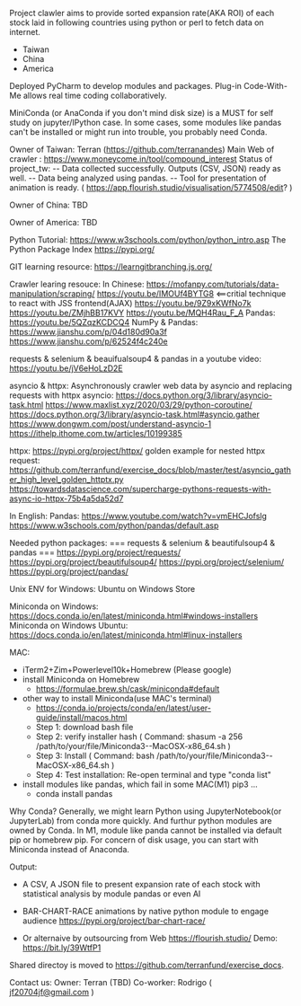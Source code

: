 
Project clawler aims to 
provide sorted expansion rate(AKA ROI) of each stock laid in following countries using python or perl to fetch data on internet.
  - Taiwan
  - China
  - America

Deployed PyCharm to develop modules and packages.
Plug-in Code-With-Me allows real time coding collaboratively.

MiniConda (or AnaConda if you don't mind disk size) is a MUST for self study on jupyter/IPython case.
In some cases, some modules like pandas can't be installed or might run into trouble, you probably need Conda.

Owner of Taiwan: Terran (https://github.com/terranandes)
Main Web of crawler : https://www.moneycome.in/tool/compound_interest
Status of project_tw:
  -- Data collected successfully. Outputs (CSV, JSON) ready as well.
  -- Data being analyzed using pandas.
  -- Tool for presentation of animation is ready. ( https://app.flourish.studio/visualisation/5774508/edit? )

Owner of China:
TBD

Owner of America:
TBD

Python Tutorial:
https://www.w3schools.com/python/python_intro.asp
The Python Package Index
https://pypi.org/

GIT learning resource:
https://learngitbranching.js.org/

Crawler learing resouce:
In Chinese:
https://mofanpy.com/tutorials/data-manipulation/scraping/
https://youtu.be/IMOUf4BYTG8 <==critial technique to react with JSS frontend(AJAX)
https://youtu.be/9Z9xKWfNo7k
https://youtu.be/ZMjhBB17KVY
https://youtu.be/MQH4Rau_F_A
Pandas:
https://youtu.be/5QZqzKCDCQ4
NumPy & Pandas:
https://www.jianshu.com/p/04d180d90a3f
https://www.jianshu.com/p/62524f4c240e

requests & selenium & beauifualsoup4 & pandas in a youtube video:
https://youtu.be/jV6eHoLzD2E

asyncio & httpx:
Asynchronously crawler web data by asyncio and replacing requests with httpx
asyncio:
https://docs.python.org/3/library/asyncio-task.html
https://www.maxlist.xyz/2020/03/29/python-coroutine/
https://docs.python.org/3/library/asyncio-task.html#asyncio.gather
https://www.dongwm.com/post/understand-asyncio-1
https://ithelp.ithome.com.tw/articles/10199385

httpx:
https://pypi.org/project/httpx/
golden example for nested httpx request:
https://github.com/terranfund/exercise_docs/blob/master/test/asyncio_gather_high_level_golden_httptx.py
https://towardsdatascience.com/supercharge-pythons-requests-with-async-io-httpx-75b4a5da52d7



In English:
Pandas:
https://www.youtube.com/watch?v=vmEHCJofslg
https://www.w3schools.com/python/pandas/default.asp

Needed python packages:
=== requests & selenium & beautifulsoup4 & pandas ===
https://pypi.org/project/requests/
https://pypi.org/project/beautifulsoup4/
https://pypi.org/project/selenium/
https://pypi.org/project/pandas/

Unix ENV for
Windows:
Ubuntu on Windows Store

Miniconda on Windows:
https://docs.conda.io/en/latest/miniconda.html#windows-installers
Miniconda on Windows Ubuntu:
https://docs.conda.io/en/latest/miniconda.html#linux-installers

MAC:
  - iTerm2+Zim+Powerlevel10k+Homebrew (Please google)
  - install Miniconda on Homebrew
    - https://formulae.brew.sh/cask/miniconda#default
  - other way to install Miniconda(use MAC's terminal)
    - https://conda.io/projects/conda/en/latest/user-guide/install/macos.html
    - Step 1: download bash file
    - Step 2: verify installer hash ( Command: shasum -a 256 /path/to/your/file/Miniconda3-<LatestVersion>-MacOSX-x86_64.sh )
    - Step 3: Install ( Command: bash /path/to/your/file/Miniconda3-<LatestVersion>-MacOSX-x86_64.sh )
    - Step 4: Test installation: Re-open terminal and type "conda list"
  - install modules like pandas, which fail in some MAC(M1) pip3 ...
    - conda install pandas

Why Conda?
Generally, we might learn Python using JupyterNotebook(or JupyterLab) from conda more quickly.
And furthur python modules are owned by Conda.
In M1, module like panda cannot be installed via default pip or homebrew pip.
For concern of disk usage, you can start with Miniconda instead of Anaconda.

Output:
  - A CSV, A JSON file to present expansion rate of each stock
    with statistical analysis by module pandas or even AI
  - BAR-CHART-RACE animations by native python module to engage audience
    https://pypi.org/project/bar-chart-race/

  - Or alternaive by outsourcing from Web
    https://flourish.studio/
    Demo:
    https://bit.ly/39WtfP1

Shared directoy is moved to https://github.com/terranfund/exercise_docs.

Contact us:
  Owner:     Terran  (TBD)
  Co-worker: Rodrigo ( jf20704jf@gmail.com )
